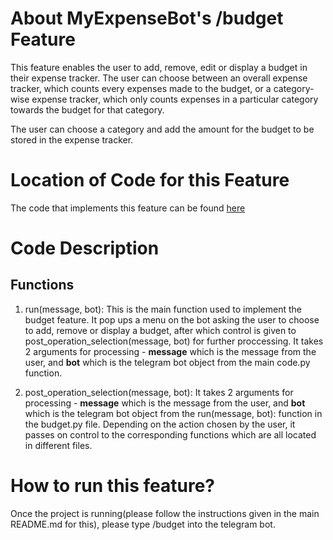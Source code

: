 # About MyExpenseBot's /budget Feature
This feature enables the user to add, remove, edit or display a budget in their expense tracker. The user can choose between an overall expense tracker, which counts every expenses made to the budget, or a category-wise expense tracker, which only counts expenses in a particular category towards the budget for that category.

The user can choose a category and add the amount for the budget to be stored in the expense tracker.

# Location of Code for this Feature
The code that implements this feature can be found [here](github.com/SoftwareEngg2024/SplitIT/blob/release/1.1/telebot_code/budget.py)

# Code Description
## Functions

1. run(message, bot):
This is the main function used to implement the budget feature. It pop ups a menu on the bot asking the user to choose to add, remove or display a budget, after which control is given to post_operation_selection(message, bot) for further proccessing. It takes 2 arguments for processing - **message** which is the message from the user, and **bot** which is the telegram bot object from the main code.py function.

2. post_operation_selection(message, bot):
It takes 2 arguments for processing - **message** which is the message from the user, and **bot** which is the telegram bot object from the run(message, bot): function in the budget.py file. Depending on the action chosen by the user, it passes on control to the corresponding functions which are all located in different files.   


# How to run this feature?
Once the project is running(please follow the instructions given in the main README.md for this), please type /budget into the telegram bot.

